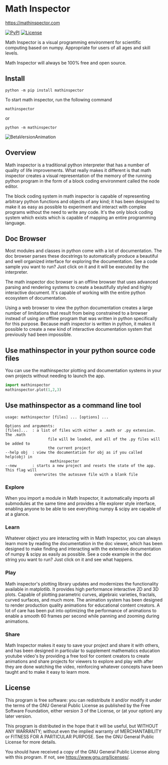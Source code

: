 # Math Inspector

<https://mathinspector.com>

[![PyPI](https://img.shields.io/pypi/v/mathinspector)](https://pypi.org/project/mathinspector)
[![License](https://img.shields.io/pypi/l/mathinspector)](https://github.com/MathInspector/MathInspector/blob/master/LICENSE)

Math Inspector is a visual programming environment for scientific computing based on numpy. Appropriate for users of all ages and skill levels. 

Math Inspector will always be 100% free and open source.

Install
---

`python -m pip install mathinspector`

To start math inspector, run the following command

`mathinspector`

or

`python -m mathinspector`


![BetaVersionAnimation](https://mathinspector.com/img/beta-scene-full.gif)

Overview
---

Math inspector is a traditional python interpreter that has a number of quality of life improvements.  What really makes it different is that math inspector creates a visual representation of the memory of the running python program in the form of a block coding environment called the node editor.

The block coding system in math inspector is capable of representing arbitrary python functions and objects of any kind; it has been designed to make it as easy as possible to experiment and interact with complex programs without the need to write any code.  It's the only block coding system which exists which is capable of mapping an entire programming language.  


Doc Browser
---
Most modules and classes in python come with a lot of documentation. The doc browser parses these docstrings to automatically produce a beautiful and well organized interface for exploring the documentation.  See a code sample you want to run?  Just click on it and it will be executed by the interpreter.

The math inspector doc browser is an offline browser that uses advanced parsing and rendering systems to create a beautifully styled and highly interactive document.  It's capable of working with the entire python ecosystem of documentation.

Using a web browser to view the python documentation creates a large number of limitations that result from being constrained to a browser instead of using an offline program that was written in python specifically for this purpose.  Because math inspector is written in python, it makes it possible to create a new kind of interactive documentation system that previously had been impossible.


## Use mathinspector in your python source code files
You can use the mathinspector plotting and documentation systems in your own projects without needing to launch the app.

```python
import mathinspector
mathinspector.plot(1,2,3)
```

## Use mathinspector as a command line tool
```
usage: mathinspector [files] ... [options] ... 

Options and arguments:
[files]...  : a list of files with either a .math or .py extension.  The .math
                   file will be loaded, and all of the .py files will be added to
                   the current project
--help obj  : view the documentation for obj as if you called help(obj) in
                    mathinspector
--new       : starts a new project and resets the state of the app.  This flag will
             overwrites the autosave file with a blank file
```

### Explore
When you import a module in Math Inspector, it automatically imports all submodules at the same time and provides a file explorer style interface, enabling anyone to be able to see everything numpy & scipy are capable of at a glance.

### Learn
Whatever object you are interacting with in Math Inspector, you can always learn more by reading the documentation in the doc viewer, which has been designed to make finding and interacting with the extensive documentation of numpy & scipy as easily as possible.  See a code example in the doc string you want to run?  Just click on it and see what happens.

### Play
Math inspector's plotting library updates and modernizes the functionality available in matplotlib.  It provides high performance interactive 2D and 3D plots.  Capable of plotting parametric curves, algebraic varieties, fractals, curved surfaces, and much more. The animation system has been designed to render production quality animations for educational content creators.  A lot of care has been put into optimizing the performance of animations to enable a smooth 60 frames per second while panning and zooming during animations.

### Share
Math Inspector makes it easy to save your project and share it with others, and has been designed in particular to supplement mathematics education youtube video's by providing a free tool for content creators to create animations and share projects for viewers to explore and play with after they are done watching the video, reinforcing whatever concepts have been taught and to make it easy to learn more.


License
---
This program is free software: you can redistribute it and/or modify
it under the terms of the GNU General Public License as published by
the Free Software Foundation, either version 3 of the License, or
(at your option) any later version.

This program is distributed in the hope that it will be useful,
but WITHOUT ANY WARRANTY; without even the implied warranty of
MERCHANTABILITY or FITNESS FOR A PARTICULAR PURPOSE.  See the
GNU General Public License for more details.

You should have received a copy of the GNU General Public License
along with this program.  If not, see <https://www.gnu.org/licenses/>.

